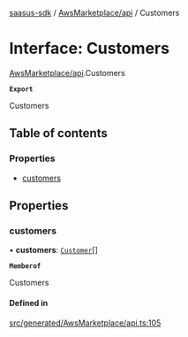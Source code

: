 [saasus-sdk](../README.md) / [AwsMarketplace/api](../modules/AwsMarketplace_api.md) / Customers

# Interface: Customers

[AwsMarketplace/api](../modules/AwsMarketplace_api.md).Customers

**`Export`**

Customers

## Table of contents

### Properties

- [customers](AwsMarketplace_api.Customers.md#customers)

## Properties

### customers

• **customers**: [`Customer`](AwsMarketplace_api.Customer.md)[]

**`Memberof`**

Customers

#### Defined in

[src/generated/AwsMarketplace/api.ts:105](https://github.com/saasus-platform/saasus-sdk-javascript/blob/6b95732/src/generated/AwsMarketplace/api.ts#L105)
